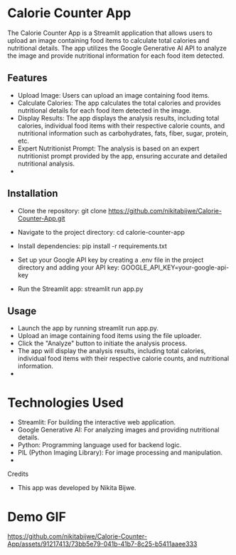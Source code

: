 # Calorie Counter App
The Calorie Counter App is a Streamlit application that allows users to upload an image containing food items to calculate total calories and nutritional details. The app utilizes the Google Generative AI API to analyze the image and provide nutritional information for each food item detected.

## Features
- Upload Image: Users can upload an image containing food items.
- Calculate Calories: The app calculates the total calories and provides nutritional details for each food item detected in the image.
- Display Results: The app displays the analysis results, including total calories, individual food items with their respective calorie counts, and nutritional information such as carbohydrates, fats, fiber, sugar, protein, etc.
- Expert Nutritionist Prompt: The analysis is based on an expert nutritionist prompt provided by the app, ensuring accurate and detailed nutritional analysis.
- 
## Installation
- Clone the repository:
git clone https://github.com/nikitabijwe/Calorie-Counter-App.git

- Navigate to the project directory:
cd calorie-counter-app

- Install dependencies:
pip install -r requirements.txt

- Set up your Google API key by creating a .env file in the project directory and adding your API key:
GOOGLE_API_KEY=your-google-api-key

- Run the Streamlit app:
streamlit run app.py

## Usage
- Launch the app by running streamlit run app.py.
- Upload an image containing food items using the file uploader.
- Click the "Analyze" button to initiate the analysis process.
- The app will display the analysis results, including total calories, individual food items with their respective calorie counts, and nutritional information.
- 
# Technologies Used
- Streamlit: For building the interactive web application.
- Google Generative AI: For analyzing images and providing nutritional details.
- Python: Programming language used for backend logic.
- PIL (Python Imaging Library): For image processing and manipulation.
- 
Credits
- This app was developed by Nikita Bijwe.

# Demo GIF
https://github.com/nikitabijwe/Calorie-Counter-App/assets/91217413/73bb5e79-041b-41b7-8c25-b5411aaee333




